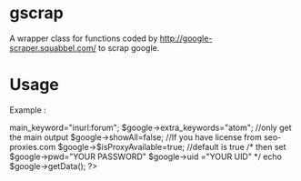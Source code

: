 gscrap
======

A wrapper class for functions coded by http://google-scraper.squabbel.com/ to scrap google.

Usage
=====
Example :
<?php
    $google = new gscrap();
    //set keywords
    $google->main_keyword="inurl:forum";
    $google->extra_keywords="atom";
  //only get the main output
    $google->showAll=false;
	//If you have license from seo-proxies.com
    $google->$isProxyAvailable=true; //default is true
	/* then set
	$google->pwd="YOUR PASSWORD"
	$google->uid ="YOUR UID"
	*/
    echo $google->getData();
?>
